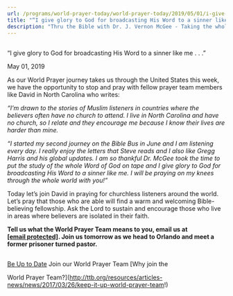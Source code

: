```yaml
---
url: /programs/world-prayer-today/world-prayer-today/2019/05/01/i-give-glory-to-god-for-broadcasting-his-word-to-a-sinner-like-me-.-.--
title: "“I give glory to God for broadcasting His Word to a sinner like me . . .”"
description: "Thru the Bible with Dr. J. Vernon McGee - Taking the whole Word to the whole world"
---
```







## 
 “I give glory to God for broadcasting His Word to a sinner like me . . .”


May 01, 2019




As our World Prayer journey takes us through the United States this week, we have the opportunity to stop and pray with fellow prayer team members like David in North Carolina who writes:


*“I’m drawn to the stories of Muslim listeners in countries where the believers often have no church to attend. I live in North Carolina and have no church, so I relate and they encourage me because I know their lives are harder than mine.*


*“I started my second journey on the Bible Bus in June and I am listening every day. I really enjoy the letters that Steve reads and I also like Gregg Harris and his global updates. I am so thankful Dr. McGee took the time to put the study of the whole Word of God on tape and I give glory to God for broadcasting His Word to a sinner like me. I will be praying on my knees through the whole world with you!”*


Today let’s join David in praying for churchless listeners around the world. Let’s pray that those who are able will find a warm and welcoming Bible-believing fellowship. Ask the Lord to sustain and encourage those who live in areas where believers are isolated in their faith.


**Tell us what the World Prayer Team means to you, email us at** [**[email protected]**](/cdn-cgi/l/email-protection#391c0b097b707b757c7b6c6a796d6d7b17564b5e)**. Join us tomorrow as we head to Orlando and meet a former prisoner turned pastor.**







## 




[Be Up to Date](http://feeds.feedburner.com/WorldPrayerToday "World Prayer Today RSS Feed")
Join our World Prayer Team
[Why join the  

World Prayer Team?](http://ttb.org/resources/articles-news/news/2017/03/26/keep-it-up-world-prayer-team!)




